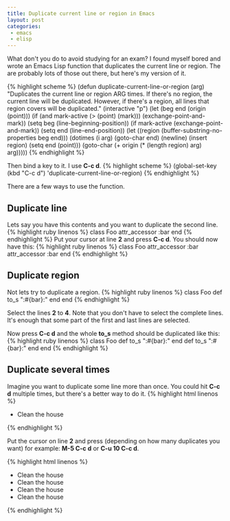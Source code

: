 ```yaml
---
title: Duplicate current line or region in Emacs
layout: post
categories:
 - emacs
 - elisp
---
```


What don't you do to avoid studying for an exam? I found myself bored
and wrote an Emacs Lisp function that duplicates the current line or
region. The are probably lots of those out there, but here's my
version of it.

{% highlight scheme %}
(defun duplicate-current-line-or-region (arg)
  "Duplicates the current line or region ARG times.
If there's no region, the current line will be duplicated. However, if
there's a region, all lines that region covers will be duplicated."
  (interactive "p")
  (let (beg end (origin (point)))
    (if (and mark-active (> (point) (mark)))
        (exchange-point-and-mark))
    (setq beg (line-beginning-position))
    (if mark-active
        (exchange-point-and-mark))
    (setq end (line-end-position))
    (let ((region (buffer-substring-no-properties beg end)))
      (dotimes (i arg)
        (goto-char end)
        (newline)
        (insert region)
        (setq end (point)))
      (goto-char (+ origin (* (length region) arg) arg)))))
{% endhighlight %}

Then bind a key to it. I use **C-c d**.
{% highlight scheme %}
(global-set-key (kbd "C-c d") 'duplicate-current-line-or-region)
{% endhighlight %}

There are a few ways to use the function.

## Duplicate line
Lets say you have this contents and you want to duplicate the second line.
{% highlight ruby linenos %}
class Foo
  attr_accessor :bar
end
{% endhighlight %}
Put your cursor at line **2** and press **C-c d**. You should now have this:
{% highlight ruby linenos %}
class Foo
  attr_accessor :bar
  attr_accessor :bar
end
{% endhighlight %}

## Duplicate region
Not lets try to duplicate a region.
{% highlight ruby linenos %}
class Foo
  def to_s
    ":#{bar}:"
  end
end
{% endhighlight %}

Select the lines **2** to **4**. Note that you don't have to select the
complete lines. It's enough that some part of the first and last lines
are selected.

Now press **C-c d** and the whole **to_s** method should be duplicated
like this:
{% highlight ruby linenos %}
class Foo
  def to_s
    ":#{bar}:"
  end
  def to_s
    ":#{bar}:"
  end
end
{% endhighlight %}

## Duplicate several times
Imagine you want to duplicate some line more than once. You could
hit **C-c d** multiple times, but there's a better way to do it.
{% highlight html linenos %}
<ul id="stuff-to-do">
  <li>Clean the house</li>
</ul>
{% endhighlight %}

Put the cursor on line **2** and press (depending on how many duplicates
you want) for example: **M-5 C-c d** or **C-u 10 C-c d**.

{% highlight html linenos %}
<ul id="stuff-to-do">
  <li>Clean the house</li>
  <li>Clean the house</li>
  <li>Clean the house</li>
  <li>Clean the house</li>
</ul>
{% endhighlight %}

